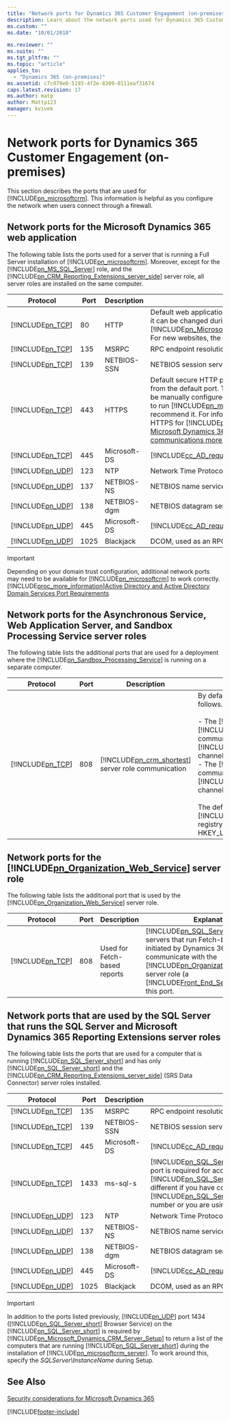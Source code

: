 ```yaml
---
title: "Network ports for Dynamics 365 Customer Engagement (on-premises) | Microsoft Docs"
description: Learn about the network ports used for Dynamics 365 Customer Engagement (on-premises)
ms.custom: ""
ms.date: "10/01/2018"

ms.reviewer: ""
ms.suite: ""
ms.tgt_pltfrm: ""
ms.topic: "article"
applies_to: 
  - "Dynamics 365 (on-premises)"
ms.assetid: c7c079e0-5193-4f2e-8309-0111eaf31674
caps.latest.revision: 17
ms.author: matp
author: Mattp123
manager: kvivek
---
```

# Network ports for Dynamics 365 Customer Engagement (on-premises)



This section describes the ports that are used for [!INCLUDE[pn_microsoftcrm](../includes/pn-microsoftcrm.md)]. This information is helpful as you configure the network when users connect through a firewall.  
  
<a name="BKMK_NetworkPortsCRM"></a>   
## Network ports for the Microsoft Dynamics 365 web application  
 The following table lists the ports used for a server that is running a Full Server installation of [!INCLUDE[pn_microsoftcrm](../includes/pn-microsoftcrm.md)]. Moreover, except for the [!INCLUDE[pn_MS_SQL_Server](../includes/pn-ms-sql-server.md)] role, and the [!INCLUDE[pn_CRM_Reporting_Extensions_server_side](../includes/pn-crm-reporting-extensions-server-side.md)] server role, all server roles are installed on the same computer.  
  
|Protocol|Port|Description|Explanation|  
|--------------|----------|-----------------|-----------------|  
|[!INCLUDE[pn_TCP](../includes/pn-tcp.md)]|80|HTTP|Default web application port. This port may be different as it can be changed during [!INCLUDE[pn_Microsoft_Dynamics_CRM_Server_Setup](../includes/pn-microsoft-dynamics-crm-server-setup.md)]. For new websites, the default port number is 5555.|  
|[!INCLUDE[pn_TCP](../includes/pn-tcp.md)]|135|MSRPC|RPC endpoint resolution.|  
|[!INCLUDE[pn_TCP](../includes/pn-tcp.md)]|139|NETBIOS-SSN|NETBIOS session service.|  
|[!INCLUDE[pn_TCP](../includes/pn-tcp.md)]|443|HTTPS|Default secure HTTP port. The port number may differ from the default port. This secure network transport must be manually configured. Although this port is not required to run [!INCLUDE[pn_microsoftcrm](../includes/pn-microsoftcrm.md)], we strongly recommend it. For information about how to configure HTTPS for [!INCLUDE[pn_crm_shortest](../includes/pn-crm-shortest.md)], see [Make Microsoft Dynamics 365 client-to-server network communications more secure](post-installation-configuration-guidelines-dynamics-365.md#BKMK_MakeMicrosoft).|  
|[!INCLUDE[pn_TCP](../includes/pn-tcp.md)]|445|Microsoft-DS|[!INCLUDE[cc_AD_required_for_access_and_authentication](../includes/cc-ad-required-for-access-and-authentication.md)]|  
|[!INCLUDE[pn_UDP](../includes/pn-udp.md)]|123|NTP|Network Time Protocol.|  
|[!INCLUDE[pn_UDP](../includes/pn-udp.md)]|137|NETBIOS-NS|NETBIOS name service.|  
|[!INCLUDE[pn_UDP](../includes/pn-udp.md)]|138|NETBIOS-dgm|NETBIOS datagram service.|  
|[!INCLUDE[pn_UDP](../includes/pn-udp.md)]|445|Microsoft-DS|[!INCLUDE[cc_AD_required_for_access_and_authentication](../includes/cc-ad-required-for-access-and-authentication.md)]|  
|[!INCLUDE[pn_UDP](../includes/pn-udp.md)]|1025|Blackjack|DCOM, used as an RPC listener.|  
  
> [!IMPORTANT]
>  Depending on your domain trust configuration, additional network ports may need to be available for [!INCLUDE[pn_microsoftcrm](../includes/pn-microsoftcrm.md)] to work correctly. [!INCLUDE[proc_more_information](../includes/proc-more-information.md)][Active Directory and Active Directory Domain Services Port Requirements](https://technet.microsoft.com/library/dd772723\(v=ws.10\).aspx)  
  
<a name="BKMK_NetworkPortsAsynch"></a>   
## Network ports for the Asynchronous Service, Web Application Server, and Sandbox Processing Service server roles  
 The following table lists the additional ports that are used for a deployment where the [!INCLUDE[pn_Sandbox_Processing_Service](../includes/pn-sandbox-processing-service.md)] is running on a separate computer.  
  
|Protocol|Port|Description|Explanation|  
|--------------|----------|-----------------|-----------------|  
|[!INCLUDE[pn_TCP](../includes/pn-tcp.md)]|808|[!INCLUDE[pn_crm_shortest](../includes/pn-crm-shortest.md)] server role communication|By default, communication over port 808 occurs as follows.<br /><br /> -   The [!INCLUDE[pn_Asynchronous_Service](../includes/pn-asynchronous-service.md)] and [!INCLUDE[pn_Web_Application_Server](../includes/pn-web-application-server.md)] services communicate to the [!INCLUDE[pn_Sandbox_Processing_Service](../includes/pn-sandbox-processing-service.md)] through this channel.<br />-   The [!INCLUDE[pn_Sandbox_Processing_Service](../includes/pn-sandbox-processing-service.md)] communicates to the [!INCLUDE[pn_Web_Application_Server](../includes/pn-web-application-server.md)] through this channel.<br /><br /> The default port is 808, but can be changed in the [!INCLUDE[pn_Windows_registry](../includes/pn-windows-registry.md)] by adding the DWORD registry value TcpPort in the key HKEY_LOCAL_MACHINE\SOFTWARE\Microsoft\MSCRM\\.|  
  
<a name="BKMK_Networkports_DeployWeb"></a>   
## Network ports for the [!INCLUDE[pn_Organization_Web_Service](../includes/pn-organization-web-service.md)] server role  
 The following table lists the additional port that is used by the [!INCLUDE[pn_Organization_Web_Service](../includes/pn-organization-web-service.md)] server role.  
  
|Protocol|Port|Description|Explanation|  
|--------------|----------|-----------------|-----------------|  
|[!INCLUDE[pn_TCP](../includes/pn-tcp.md)]|808|Used for Fetch-based reports|[!INCLUDE[pn_SQL_Server_Reporting](../includes/pn-sql-server-reporting.md)] servers that run Fetch-based reports initiated by Dynamics 365 clients communicate with the [!INCLUDE[pn_Organization_Web_Service](../includes/pn-organization-web-service.md)] server role (a [!INCLUDE[Front_End_Server](../includes/front-end-server.md)] role) over this port.|  
  
<a name="BKMK_NetworkPortsSQL"></a>   
## Network ports that are used by the SQL Server that runs the SQL Server and Microsoft Dynamics 365 Reporting Extensions server roles  
 The following table lists the ports that are used for a computer that is running [!INCLUDE[pn_SQL_Server_short](../includes/pn-sql-server-short.md)] and has only [!INCLUDE[pn_SQL_Server_short](../includes/pn-sql-server-short.md)] and the [!INCLUDE[pn_CRM_Reporting_Extensions_server_side](../includes/pn-crm-reporting-extensions-server-side.md)] (SRS Data Connector) server roles installed.  
  
|Protocol|Port|Description|Explanation|  
|--------------|----------|-----------------|-----------------|  
|[!INCLUDE[pn_TCP](../includes/pn-tcp.md)]|135|MSRPC|RPC endpoint resolution.|  
|[!INCLUDE[pn_TCP](../includes/pn-tcp.md)]|139|NETBIOS-SSN|NETBIOS session service.|  
|[!INCLUDE[pn_TCP](../includes/pn-tcp.md)]|445|Microsoft-DS|[!INCLUDE[cc_AD_required_for_access_and_authentication](../includes/cc-ad-required-for-access-and-authentication.md)]|  
|[!INCLUDE[pn_TCP](../includes/pn-tcp.md)]|1433|ms-sql-s|[!INCLUDE[pn_SQL_Server_short](../includes/pn-sql-server-short.md)] sockets service. This port is required for access to [!INCLUDE[pn_SQL_Server_short](../includes/pn-sql-server-short.md)]. This number may be different if you have configured your default instance of [!INCLUDE[pn_SQL_Server_short](../includes/pn-sql-server-short.md)] to use a different port number or you are using a named instance.|  
|[!INCLUDE[pn_UDP](../includes/pn-udp.md)]|123|NTP|Network Time Protocol.|  
|[!INCLUDE[pn_UDP](../includes/pn-udp.md)]|137|NETBIOS-NS|NETBIOS name service.|  
|[!INCLUDE[pn_UDP](../includes/pn-udp.md)]|138|NETBIOS-dgm|NETBIOS datagram service.|  
|[!INCLUDE[pn_UDP](../includes/pn-udp.md)]|445|Microsoft-DS|[!INCLUDE[cc_AD_required_for_access_and_authentication](../includes/cc-ad-required-for-access-and-authentication.md)]|  
|[!INCLUDE[pn_UDP](../includes/pn-udp.md)]|1025|Blackjack|DCOM, used as an RPC listener.|  
  
> [!IMPORTANT]
>  In addition to the ports listed previously, [!INCLUDE[pn_UDP](../includes/pn-udp.md)] port 1434 ([!INCLUDE[pn_SQL_Server_short](../includes/pn-sql-server-short.md)] Browser Service) on the [!INCLUDE[pn_SQL_Server_short](../includes/pn-sql-server-short.md)] is required by [!INCLUDE[pn_Microsoft_Dynamics_CRM_Server_Setup](../includes/pn-microsoft-dynamics-crm-server-setup.md)] to return a list of the computers that are running [!INCLUDE[pn_SQL_Server_short](../includes/pn-sql-server-short.md)] during the installation of [!INCLUDE[pn_microsoftcrm_server](../includes/pn-microsoftcrm-server.md)]. To work around this, specify the *SQLServer\InstanceName* during Setup.  
  
## See Also  
[Security considerations for Microsoft Dynamics 365](security-considerations-for-microsoft-dynamics-365.md) 




[!INCLUDE[footer-include](../../../includes/footer-banner.md)]